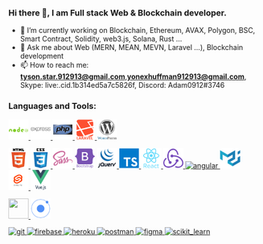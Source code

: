 ### Hi there 👋, I am Full stack Web & Blockchain developer.

<!--
**tysonstar912913/tysonstar912913** is a ✨ _special_ ✨ repository because its `README.md` (this file) appears on your GitHub profile.

Here are some ideas to get you started:

- 🔭 I’m currently working on ...
- 🌱 I’m currently learning ...
- 👯 I’m looking to collaborate on ...
- 🤔 I’m looking for help with ...
- 💬 Ask me about ...
- 📫 How to reach me: ...
- 😄 Pronouns: ...
- ⚡ Fun fact: ...
-->

- 🔭 I’m currently working on Blockchain, Ethereum, AVAX, Polygon, BSC, Smart Contract, Solidity, web3.js, Solana, Rust ...
- 💬 Ask me about Web (MERN, MEAN, MEVN, Laravel ...), Blockchain development
- 📫 How to reach me: **tyson.star.912913@gmail.com**,**yonexhuffman912913@gmail.com**, Skype: live:.cid.1b314ed5a7c5826f, Discord: Adam0912#3746

<h3 align="left">Languages and Tools:</h3>
<p align="left">
  <!-- Node.js -->
  <a href="javascript:void(0);" target="_blank"> <img src="https://github.com/devicons/devicon/blob/master/icons/nodejs/nodejs-plain-wordmark.svg" alt="mongodb" width="40" height="40"/> </a>
  <!-- Express.js -->
  <a href="javascript:void(0);"> <img src="https://github.com/devicons/devicon/blob/master/icons/express/express-original-wordmark.svg" alt="Express.js" width="40" height="40"/> </a>
  <!-- Php -->
  <a href="https://www.php.net" target="_blank"> <img src="https://raw.githubusercontent.com/devicons/devicon/master/icons/php/php-original.svg" alt="php" width="40" height="40"/> </a> 
  <!-- Laravel -->
  <a href="javascript:void(0);"> <img src="https://github.com/devicons/devicon/blob/master/icons/laravel/laravel-plain-wordmark.svg" alt="" width="40" height="40"/> </a>
  <!-- Wordpress -->
  <a href="javascript:void(0);"> <img src="https://github.com/devicons/devicon/blob/master/icons/wordpress/wordpress-original.svg" alt="" width="40" height="40"/> </a>
</p>
<p align="left">
  <!-- Html -->
  <a href="https://www.w3.org/html/" target="_blank"> <img src="https://raw.githubusercontent.com/devicons/devicon/master/icons/html5/html5-original-wordmark.svg" alt="html5" width="40" height="40"/> </a>
  <!-- CSS -->
  <a href="https://www.w3schools.com/css/" target="_blank"> <img src="https://raw.githubusercontent.com/devicons/devicon/master/icons/css3/css3-original-wordmark.svg" alt="css3" width="40" height="40"/> </a> 
  <!-- SASS -->
  <a href="javascript:void(0);"> <img src="https://github.com/devicons/devicon/blob/master/icons/sass/sass-original.svg" alt="" width="40" height="40"/> </a>
  <!-- Bootstrap -->
  <a href="https://getbootstrap.com" target="_blank"> <img src="https://raw.githubusercontent.com/devicons/devicon/master/icons/bootstrap/bootstrap-plain-wordmark.svg" alt="bootstrap" width="40" height="40"/></a>
  <!-- jQuery -->
  <a href="javascript:void(0);"> <img src="https://github.com/devicons/devicon/blob/master/icons/jquery/jquery-original-wordmark.svg" alt="" width="40" height="40"/> </a>
  <!-- typescript -->
  <a href="javascript:void(0);"> <img src="https://github.com/devicons/devicon/blob/master/icons/typescript/typescript-original.svg" alt="" width="40" height="40"/> </a>
  <!-- React -->
  <a href="https://reactjs.org/" target="_blank"> <img src="https://raw.githubusercontent.com/devicons/devicon/master/icons/react/react-original-wordmark.svg" alt="react" width="40" height="40"/> </a> 
  <!-- Redux -->
  <a href="https://redux.js.org" target="_blank"> <img src="https://raw.githubusercontent.com/devicons/devicon/master/icons/redux/redux-original.svg" alt="redux" width="40" height="40"/> </a> 
  <!-- Angular -->
  <a href="https://angular.io" target="_blank"> <img src="https://angular.io/assets/images/logos/angular/angular.svg" alt="angular" width="40" height="40"/> </a> 
  <!-- materialui -->
  <a href="javascript:void(0);"> <img src="https://github.com/devicons/devicon/blob/master/icons/materialui/materialui-original.svg" alt="" width="40" height="40"/> </a>
  <!-- svelte -->
  <a href="javascript:void(0);"> <img src="https://github.com/devicons/devicon/blob/master/icons/svelte/svelte-original-wordmark.svg" alt="" width="40" height="40"/> </a>
  <!-- vuejs -->
  <a href="javascript:void(0);"> <img src="https://github.com/devicons/devicon/blob/master/icons/vuejs/vuejs-original-wordmark.svg" alt="" width="40" height="40"/> </a>
</p>
<p align="left">
  <!-- React Native -->
  <a href="javascript:void(0);"> <img src="https://toppng.com/uploads/preview/react-native-svg-transformer-allows-you-import-svg-aperture-science-innovators-logo-11562851994zqcpwozsvy.png" alt="" width="40" height="40"/> </a>
  <!-- ionic -->
  <a href="javascript:void(0);"> <img src="https://github.com/devicons/devicon/blob/master/icons/ionic/ionic-original.svg" alt="" width="40" height="40"/> </a>
</p>
<p align="left">
  <!-- Git -->
  <a href="https://git-scm.com/" target="_blank"> <img src="https://www.vectorlogo.zone/logos/git-scm/git-scm-icon.svg" alt="git" width="40" height="40"/> </a> 
  <!-- Firebase -->
  <a href="https://firebase.google.com/" target="_blank"> <img src="https://www.vectorlogo.zone/logos/firebase/firebase-icon.svg" alt="firebase" width="40" height="40"/> </a>
  <!-- Heroku -->
  <a href="https://heroku.com" target="_blank"> <img src="https://www.vectorlogo.zone/logos/heroku/heroku-icon.svg" alt="heroku" width="40" height="40"/> </a> 
  <!-- Postman -->
  <a href="https://postman.com" target="_blank"> <img src="https://www.vectorlogo.zone/logos/getpostman/getpostman-icon.svg" alt="postman" width="40" height="40"/> </a> 
  <!-- Figma -->
  <a href="https://www.figma.com/" target="_blank"> <img src="https://www.vectorlogo.zone/logos/figma/figma-icon.svg" alt="figma" width="40" height="40"/> </a> 
  <!-- Sklearn -->
  <a href="https://scikit-learn.org/" target="_blank"> <img src="https://upload.wikimedia.org/wikipedia/commons/0/05/Scikit_learn_logo_small.svg" alt="scikit_learn" width="40" height="40"/> </a> 
</p>
